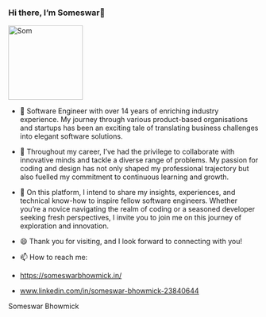 ### Hi there, I’m Someswar👋

<picture>
 <source media="(prefers-color-scheme: dark)" srcset="https://github.com/someswar07/someswar07/blob/main/images/Prof_pic_new.jpeg" width="150" height="150">
 <source media="(prefers-color-scheme: light)" srcset="https://github.com/someswar07/someswar07/blob/main/images/Prof_pic_new.jpeg" width="150" height="150">
 <img alt="Som" src="https://github.com/someswar07/someswar07/blob/main/images/Prof_pic_new.jpeg" width="150" height="150">
</picture>

<!--
**someswar07/someswar07** is a ✨ _special_ ✨ repository because its `README.md` (this file) appears on your GitHub profile.

Here are some ideas to get you started:

- 🔭 I’m currently working on ...
- 🌱 I’m currently learning ...
- 👯 I’m looking to collaborate on ...
- 🤔 I’m looking for help with ...
- 💬 Ask me about ...
- 📫 How to reach me: ...
- 😄 Pronouns: ...
- ⚡ Fun fact: ...
-->
- 🔭 Software Engineer with over 14 years of enriching industry experience. My journey through various product-based organisations and startups has been an exciting tale of translating business challenges into elegant software solutions.

- 👯 Throughout my career, I’ve had the privilege to collaborate with innovative minds and tackle a diverse range of problems. My passion for coding and design has not only shaped my professional trajectory but also fuelled my commitment to continuous learning and growth.

- 💬 On this platform, I intend to share my insights, experiences, and technical know-how to inspire fellow software engineers. Whether you’re a novice navigating the realm of coding or a seasoned developer seeking fresh perspectives, I invite you to join me on this journey of exploration and innovation.

- 😄 Thank you for visiting, and I look forward to connecting with you!


- 📫 How to reach me:
- https://someswarbhowmick.in/
- www.linkedin.com/in/someswar-bhowmick-23840644

Someswar Bhowmick


